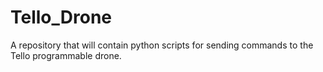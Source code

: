 # Tello_Drone

A repository that will contain python scripts for sending commands to the Tello programmable drone.  

